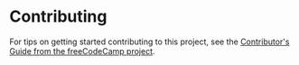 # Contributing

For tips on getting started contributing to this project, see the [Contributor's Guide from the freeCodeCamp project](https://github.com/freeCodeCamp/how-to-contribute-to-open-source/blob/master/CONTRIBUTING.md).